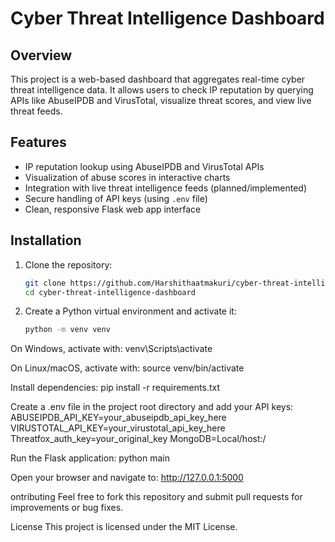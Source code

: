 # Cyber Threat Intelligence Dashboard

## Overview

This project is a web-based dashboard that aggregates real-time cyber threat intelligence data. It allows users to check IP reputation by querying APIs like AbuseIPDB and VirusTotal, visualize threat scores, and view live threat feeds.

## Features

- IP reputation lookup using AbuseIPDB and VirusTotal APIs  
- Visualization of abuse scores in interactive charts  
- Integration with live threat intelligence feeds (planned/implemented)  
- Secure handling of API keys (using `.env` file)  
- Clean, responsive Flask web app interface  

## Installation

1. Clone the repository:

   ```bash
   git clone https://github.com/Harshithaatmakuri/cyber-threat-intelligence-dashboard.git
   cd cyber-threat-intelligence-dashboard
2. Create a Python virtual environment and activate it:

   ```bash
   python -m venv venv

On Windows, activate with:
venv\Scripts\activate


On Linux/macOS, activate with:
source venv/bin/activate

Install dependencies:
pip install -r requirements.txt

Create a .env file in the project root directory and add your API keys:
ABUSEIPDB_API_KEY=your_abuseipdb_api_key_here
VIRUSTOTAL_API_KEY=your_virustotal_api_key_here
Threatfox_auth_key=your_original_key
MongoDB=Local/host:/


Run the Flask application:
python main

Open your browser and navigate to:
http://127.0.0.1:5000

ontributing
Feel free to fork this repository and submit pull requests for improvements or bug fixes.

License
This project is licensed under the MIT License.
